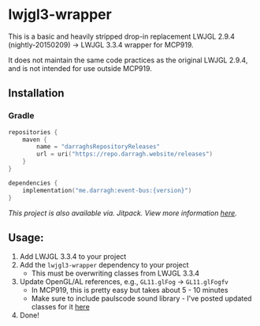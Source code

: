 # lwjgl3-wrapper

This is a basic and heavily stripped drop-in replacement LWJGL 2.9.4 (nightly-20150209) -> LWJGL 3.3.4 wrapper for MCP919.

It does not maintain the same code practices as the original LWJGL 2.9.4, and is not intended for use outside MCP919.

## Installation

### Gradle

```kotlin
repositories {
    maven {
        name = "darraghsRepositoryReleases"
        url = uri("https://repo.darragh.website/releases")
    }
}

dependencies {
    implementation("me.darragh:event-bus:{version}")
}
```

_This project is also available via. Jitpack. View more information [here](https://jitpack.io/#Fentanyl-Client/event-bus)._

## Usage:

1. Add LWJGL 3.3.4 to your project
2. Add the `lwjgl3-wrapper` dependency to your project
    - This must be overwriting classes from LWJGL 3.3.4
3. Update OpenGL/AL references, e.g., `GL11.glFog` -> `GL11.glFogfv`
    - In MCP919, this is pretty easy but takes about 5 - 10 minutes
    - Make sure to include paulscode sound library - I've posted updated classes for it [here](https://gist.github.com/darraghd493/a1b59d98ee790eea97d4a5fcbcca8332)
4. Done!
